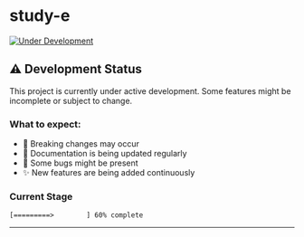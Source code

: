 # study-e

[![Under Development](https://img.shields.io/badge/Status-Under%20Development-yellow.svg)](https://github.com/yourusername/yourrepository)

## ⚠️ Development Status

This project is currently under active development. Some features might be incomplete or subject to change.

### What to expect:
- 🚧 Breaking changes may occur
- 📝 Documentation is being updated regularly
- 🐛 Some bugs might be present
- ✨ New features are being added continuously

### Current Stage
```
[=========>        ] 60% complete
```
---
